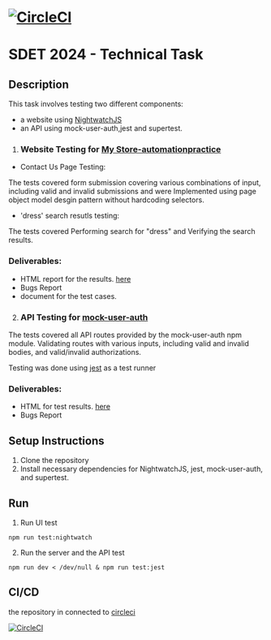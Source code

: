 #  [![CircleCI](https://dl.circleci.com/status-badge/img/circleci/KRBw929zUHeXUhVrEy5c1m/6fHTUdAoztGeDzjeC32pyq/tree/main.svg?style=shield&circle-token=098a9af459b27dc012ffc9018b74ae829b6b161c)](https://dl.circleci.com/status-badge/redirect/circleci/KRBw929zUHeXUhVrEy5c1m/6fHTUdAoztGeDzjeC32pyq/tree/main)

# SDET 2024 - Technical Task
## Description
This task involves testing two different components: 
- a website using [NightwatchJS](https://nightwatchjs.org/) 
- an API using mock-user-auth,jest and supertest. 


1. ### Website Testing for [My Store-automationpractice ](http://automationpractice.multiformis.com/index.php)
- Contact Us Page Testing:

The tests covered form submission covering various combinations of input, including valid and invalid submissions
and were Implemented using page object model desgin pattern without hardcoding selectors.

- 'dress' search resutls testing:

The tests covered Performing search for "dress" and Verifying the search results.


### Deliverables:

-  HTML report for the results. [here](UI_automation_testing/tests_output/nightwatch-html-report/index.html)
-  Bugs Report
-  document for the test cases.


2. ### API Testing for  [mock-user-auth ](https://www.npmjs.com/package/mock-user-auth)
The tests covered all API routes provided by the mock-user-auth npm module.
Validating routes with various inputs, including valid and invalid bodies, and valid/invalid authorizations.

Testing was done using [jest](https://jestjs.io/) as a test runner

### Deliverables:

- HTML for test results. [here](API_testing/tests_output/test-report.html)
-  Bugs Report


## Setup Instructions

1. Clone the repository 
1. Install necessary dependencies for NightwatchJS, jest, mock-user-auth, and supertest.


## Run 

1. Run UI test
```
npm run test:nightwatch
```


2. Run the server and the API test

```
npm run dev < /dev/null & npm run test:jest 
```

## CI/CD

the repository in connected to [circleci](https://circleci.com/)

[![CircleCI](https://dl.circleci.com/status-badge/img/circleci/KRBw929zUHeXUhVrEy5c1m/6fHTUdAoztGeDzjeC32pyq/tree/main.svg?style=shield&circle-token=098a9af459b27dc012ffc9018b74ae829b6b161c)](https://dl.circleci.com/status-badge/redirect/circleci/KRBw929zUHeXUhVrEy5c1m/6fHTUdAoztGeDzjeC32pyq/tree/main)